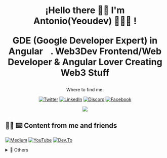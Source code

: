 <h1 align='center'>
    ¡Hello there 🖖🏼 I'm Antonio(Yeoudev) 👨🏻‍💻 !
    <p align='center'>
        GDE (Google Developer Expert) in Angular <img src="https://angular.io/assets/images/logos/angular/angular.svg" width="17">. Web3Dev Frontend/Web Developer & 
 Angular Lover 
        Creating Web3 Stuff
</p>
</h1>

<p align='center'>
Where to find me:
</p>

<p align='center'>
<a href="https://twitter.com/yeoudev" target="_blank"><img alt="Twitter" src="https://img.shields.io/badge/twitter-%231DA1F2.svg?&style=for-the-badge&logo=twitter&logoColor=white"/></a> 
<a href="https://www.linkedin.com/in/antoniocardenas1/" target="_blank"><img alt="LinkedIn" src="https://img.shields.io/badge/linkedin-%230077B5.svg?&style=for-the-badge&logo=linkedin&logoColor=white" /></a>
 <a href="https://discord.gg/da6ZjWePhA" target="_blank"><img alt="Discord" src="https://img.shields.io/badge/discord-%237289DA.svg?&style=for-the-badge&logo=discord&logoColor=white" /></a>
<a href="https://www.facebook.com/yeoudev" target="_blank"><img alt="Facebook" src="https://img.shields.io/badge/facebook-%231877F2.svg?&style=for-the-badge&logo=facebook&logoColor=white" /></a>
</p>

  
<p align='center'>
  <a href="https://github.com/anuraghazra/github-readme-stats">
  <!-- Change the `github-readme-stats.anuraghazra1.vercel.app` to `github-readme-stats.vercel.app`  -->
  <img align="center" src="https://github-readme-stats.anuraghazra1.vercel.app/api/top-langs/?username=AntonioCardenas&layout=compact&theme=tokyonight" />
</a>
</p>
  
##  ✍🏻 ⌨️ Content from me and friends

[![Medium](https://img.shields.io/badge/medium-%2312100E.svg?&style=for-the-badge&logo=medium&logoColor=white?style=for-the-badge)](https://medium.com/@yeoudev/)
[![YouTube](https://img.shields.io/badge/youtube-%23FF0000.svg?&style=for-the-badge&logo=youtube&logoColor=white
)](https://www.youtube.com/Macaotech?sub_confirmation=1)
[![Dev.To](https://img.shields.io/badge/DEV.TO-%230A0A0A.svg?&style=for-the-badge&logo=dev.to&logoColor=white?style=for-the-badge)](https://dev.to/nges/)

<!-- <p align='center'>
  <a href="#"><img src="https://badges.pufler.dev/visits/antoniocardenas/antoniocardenas"></a> Come as you're </p>
-->
<details>
  <summary>📃 Others</summary>
  
## ⚙️ Techs

<a><img src="https://img.shields.io/badge/angular%20-%23DD0031.svg?&style=for-the-badge&logo=angular&logoColor=white"/>
</a> 
<a><img src="https://img.shields.io/badge/angular.js%20-%23E23237.svg?&style=for-the-badge&logo=angularjs&logoColor=white"/>
</a>
<a><img src="https://img.shields.io/badge/typescript%20-%23007ACC.svg?&style=for-the-badge&logo=typescript&logoColor=white"/>
</a> 
<a><img src="https://img.shields.io/badge/firebase%20-%23F7DF1E.svg?&style=for-the-badge&logo=firebase&logoColor=white"/>
</a> 
<a><img src="https://img.shields.io/badge/ionic%20-%233776AB.svg?&style=for-the-badge&logo=ionic&logoColor=white"/>
</a> 
<a><img src="https://img.shields.io/badge/tailwindcss%20-%2338B2AC.svg?&style=for-the-badge&logo=tailwind-css&logoColor=white"/>
</a>
<a><img src="https://img.shields.io/badge/materialdesign%20-%23757575.svg?&style=for-the-badge&logo=material-design&logoColor=white"/>
</a> 
<a><img src="https://img.shields.io/badge/sass%20-%23CC6699.svg?&style=for-the-badge&logo=sass&logoColor=white"/>
</a> 
<a><img src="https://img.shields.io/badge/css3%20-%231572B6.svg?&style=for-the-badge&logo=css3&logoColor=white"/>
</a> 
<a><img src="https://img.shields.io/badge/powershell%20-%2302569B.svg?&style=for-the-badge&logo=powershell&logoColor=white"/>
</a> 
<a><img src="https://img.shields.io/badge/shell_script%20-%23121011.svg?&style=for-the-badge&logo=gnu-bash&logoColor=white"/>
</a> 
<a><img src="https://img.shields.io/badge/markdown-%23000000.svg?&style=for-the-badge&logo=markdown&logoColor=white"/>
</a> 
<a><img src="https://img.shields.io/badge/git-%23F05032.svg?&style=for-the-badge&logo=git&logoColor=white"/>
</a> 

## 🕹️ Playgrounds
<a><img src="https://img.shields.io/badge/Code pen-%23000000.svg?&style=for-the-badge&logo=codepen&logoColor=white"/>
</a> 
<a><img src="https://img.shields.io/badge/Glitch-%233333FF.svg?&style=for-the-badge&logo=glitch&logoColor=white"/>
</a> 

## 📃 IDE's that I usually use
<a><img src="https://img.shields.io/badge/Xcode-%231575F9.svg?&style=for-the-badge&logo=xcode&logoColor=white"/>
</a> 
<a><img src="https://img.shields.io/badge/WebStorm-%2300000.svg?&style=for-the-badge&logo=webstorm&logoColor=white"/>
</a> 
<a><img src="https://img.shields.io/badge/Visual Studio Code-%23007ACC.svg?&style=for-the-badge&logo=visual-studio-code&logoColor=white"/>
</a> 

## 💽 Operating systems that I use
<a>
<img src="https://img.shields.io/badge/Linux-%23FCC624.svg?&style=for-the-badge&logo=linux&logoColor=white"/>
</a> 
<a>
<img src="https://img.shields.io/badge/Mac Os-%23999999.svg?&style=for-the-badge&logo=apple&logoColor=white"/>
</a> 
<a>
<img src="https://img.shields.io/badge/Windows-%230078D6.svg?&style=for-the-badge&logo=windows&logoColor=white"/>
</a> 

## 👨🏻‍💻 Currently learning
<a>
<img src="https://img.shields.io/badge/iOS-000000?logo=ios&logoColor=white&style=for-the-badge"/>
</a> 

<a>
<img src="https://img.shields.io/badge/Swift-%23FA7343.svg?&style=for-the-badge&logo=swift&logoColor=white"/>
</a> 
    
## Spam
<img align="center" src="https://profile-counter.glitch.me/yeoudev/count.svg" />

<!--
- 💻 [ Blog personal - projects - tools](https://yeou.dev/)
</details>
[![Follow Github](https://img.shields.io/badge/github-%23100000.svg?&style=for-the-badge&logo=github&logoColor=white
)](https://github.com/antoniocardenas)
-->






